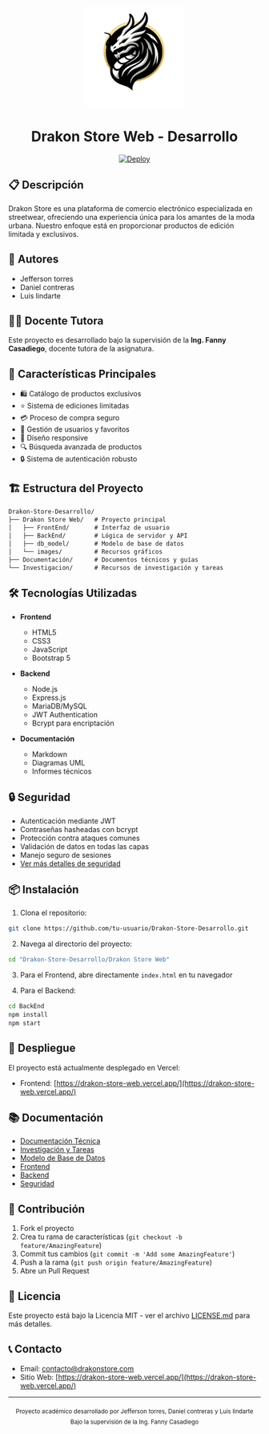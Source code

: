 <div align="center">
  <img src="Drakon Store Web/images/Logo.png" alt="Logo Drakon Store" width="200"/>
  
  # Drakon Store Web - Desarrollo
  
  [![Deploy](https://img.shields.io/badge/Ver%20Sitio-Drakon%20Store-blue?style=for-the-badge)](https://drakon-store-web.vercel.app/)
</div>

## 📋 Descripción
Drakon Store es una plataforma de comercio electrónico especializada en streetwear, ofreciendo una experiencia única para los amantes de la moda urbana. Nuestro enfoque está en proporcionar productos de edición limitada y exclusivos.

## 👥 Autores
- Jefferson torres
- Daniel contreras
- Luis lindarte

## 👨‍🏫 Docente Tutora
Este proyecto es desarrollado bajo la supervisión de la **Ing. Fanny Casadiego**, docente tutora de la asignatura.

## 🚀 Características Principales
- 🛍️ Catálogo de productos exclusivos
- ⭐ Sistema de ediciones limitadas
- 💳 Proceso de compra seguro
- 👤 Gestión de usuarios y favoritos
- 📱 Diseño responsive
- 🔍 Búsqueda avanzada de productos
- 🔒 Sistema de autenticación robusto

## 🏗️ Estructura del Proyecto
```
Drakon-Store-Desarrollo/
├── Drakon Store Web/   # Proyecto principal
│   ├── FrontEnd/       # Interfaz de usuario
│   ├── BackEnd/        # Lógica de servidor y API
│   ├── db_model/       # Modelo de base de datos
│   └── images/         # Recursos gráficos
├── Documentación/      # Documentos técnicos y guías
└── Investigacion/      # Recursos de investigación y tareas
```

## 🛠️ Tecnologías Utilizadas
- **Frontend**
  - HTML5
  - CSS3
  - JavaScript
  - Bootstrap 5

- **Backend**
  - Node.js
  - Express.js
  - MariaDB/MySQL
  - JWT Authentication
  - Bcrypt para encriptación

- **Documentación**
  - Markdown
  - Diagramas UML
  - Informes técnicos

## 🔒 Seguridad
- Autenticación mediante JWT
- Contraseñas hasheadas con bcrypt
- Protección contra ataques comunes
- Validación de datos en todas las capas
- Manejo seguro de sesiones
- [Ver más detalles de seguridad](./Documentación/seguridad.md)

## 📦 Instalación

1. Clona el repositorio:
```bash
git clone https://github.com/tu-usuario/Drakon-Store-Desarrollo.git
```

2. Navega al directorio del proyecto:
```bash
cd "Drakon-Store-Desarrollo/Drakon Store Web"
```

3. Para el Frontend, abre directamente `index.html` en tu navegador

4. Para el Backend:
```bash
cd BackEnd
npm install
npm start
```

## 🚀 Despliegue
El proyecto está actualmente desplegado en Vercel:
- Frontend: [https://drakon-store-web.vercel.app/](https://drakon-store-web.vercel.app/)

## 📚 Documentación
- [Documentación Técnica](./Documentación/)
- [Investigación y Tareas](./Investigacion/)
- [Modelo de Base de Datos](./Drakon%20Store%20Web/db_model/)
- [Frontend](./Drakon%20Store%20Web/FrontEnd/)
- [Backend](./Drakon%20Store%20Web/BackEnd/)
- [Seguridad](./Documentación/seguridad.md)

## 🤝 Contribución
1. Fork el proyecto
2. Crea tu rama de características (`git checkout -b feature/AmazingFeature`)
3. Commit tus cambios (`git commit -m 'Add some AmazingFeature'`)
4. Push a la rama (`git push origin feature/AmazingFeature`)
5. Abre un Pull Request

## 📝 Licencia
Este proyecto está bajo la Licencia MIT - ver el archivo [LICENSE.md](LICENSE.md) para más detalles.

## 📞 Contacto
- Email: contacto@drakonstore.com
- Sitio Web: [https://drakon-store-web.vercel.app/](https://drakon-store-web.vercel.app/)

---
<div align="center">
  <sub>Proyecto académico desarrollado por Jefferson torres, Daniel contreras y Luis lindarte</sub>
  <br/>
  <sub>Bajo la supervisión de la Ing. Fanny Casadiego</sub>
</div>
